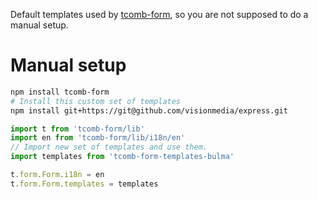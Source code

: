 Default templates used by [tcomb-form](https://github.com/gcanti/tcomb-form), so you are not supposed to do a manual setup.

# Manual setup

```sh
npm install tcomb-form
# Install this custom set of templates
npm install git+https://git@github.com/visionmedia/express.git
```

```js
import t from 'tcomb-form/lib'
import en from 'tcomb-form/lib/i18n/en'
// Import new set of templates and use them.
import templates from 'tcomb-form-templates-bulma'

t.form.Form.i18n = en
t.form.Form.templates = templates
```
